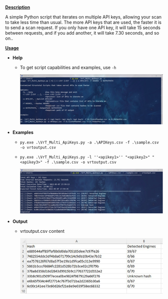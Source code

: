 **<u>Description</u>**

A simple Python script that iterates on multiple API keys, allowing your scan to take less time than usual.
The more API keys that are used, the faster it is to send a scan request.  If you only have one API key, it will take 15 seconds between requests, and if you add another, it will take 7.30 seconds, and so on.. 


<u>**Usage**</u> 

- **Help**

  - To get script capabilities and examples, use `-h` 

    ![help](https://github.com/Assem-Morad/Prj1/blob/main/Python-Scripts/Check_FileHash_Reputation/images/help.jpg)

- **Examples**

  - ```
    py.exe .\VrT_Multi_ApiKeys.py -a .\APIKeys.csv -f .\sample.csv -o vrtoutput.csv
    ```

  - ```
    py.exe .\VrT_Multi_ApiKeys.py -l ''<apikey1>'' "<apikey2>" "<apikey3>" -f .\sample.csv -o vrtoutput.csv
    ```

    ![execution](https://github.com/Assem-Morad/Prj1/blob/main/Python-Scripts/Check_FileHash_Reputation/images/execution.jpg)

- **Output**   

  - vrtoutput.csv content

    ![results](https://github.com/Assem-Morad/Prj1/blob/main/Python-Scripts/Check_FileHash_Reputation/images/results.jpg)

    

  

  

  



